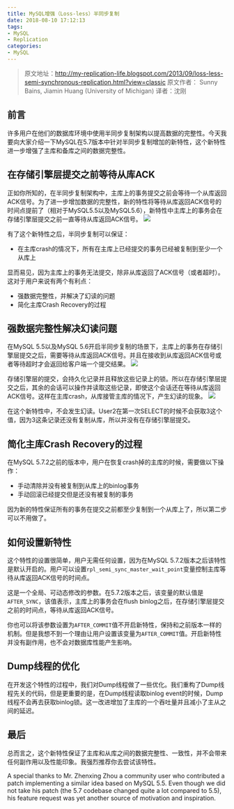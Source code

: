 ```yaml
---
title: MySQL增强（Loss-less）半同步复制
date: 2018-08-10 17:12:13
tags:
- MySQL
- Replication
categories:
- MySQL
---
```


> 原文地址：http://my-replication-life.blogspot.com/2013/09/loss-less-semi-synchronous-replication.html?view=classic
> 原文作者： Sunny Bains, Jiamin Huang (University of Michigan)
> 译者：沈刚


## 前言
许多用户在他们的数据库环境中使用半同步复制架构以提高数据的完整性。今天我要向大家介绍一下MySQL在5.7版本中针对半同步复制增加的新特性，这个新特性进一步增强了主库和备库之间的数据完整性。

## 在存储引擎层提交之前等待从库ACK
正如你所知的，在半同步复制架构中，主库上的事务提交之前会等待一个从库返回ACK信号。为了进一步增加数据的完整性，新的特性将等待从库返回ACK信号的时间点提前了（相对于MySQL5.5以及MySQL5.6），新特性中主库上的事务会在存储引擎层提交之前一直等待从库返回ACK信号。
![](http://2.bp.blogspot.com/-6aMYLMuhBmg/UjKOkzQcrMI/AAAAAAAAABw/Z9S9GKszGGs/s640/after_sync.jpg)

有了这个新特性之后，半同步复制可以保证：

* 在主库crash的情况下，所有在主库上已经提交的事务已经被复制到至少一个从库上

显而易见，因为主库上的事务无法提交，除非从库返回了ACK信号（或者超时）。
这对于用户来说有两个有利点：

* 强数据完整性，并解决了幻读的问题
* 简化主库Crash Recovery的过程

## 强数据完整性解决幻读问题
在MySQL 5.5以及MySQL 5.6开启半同步复制的场景下，主库上的事务在存储引擎层提交之后，需要等待从库返回ACK信号。并且在接收到从库返回ACK信号或者等待超时才会返回给客户端一个提交结果。
![](http://3.bp.blogspot.com/-1mGL5sMoRIs/UjKCpOBUVQI/AAAAAAAAABg/wV7_pHwCGis/s640/after_commit.jpg)

存储引擎层的提交，会持久化记录并且释放这些记录上的锁。所以在存储引擎层提交之后，其余的会话可以操作并读取这些记录，即使这个会话还在等待从库返回ACK信号。这样在主库crash，从库接管主库的情况下，产生幻读的现象。
![](http://4.bp.blogspot.com/-7wnqu8CB7B4/UjKpRoc7COI/AAAAAAAAACA/X9V0SPOf54o/s400/failover.jpg)

在这个新特性中，不会发生幻读。User2在第一次SELECT的时候不会获取3这个值，因为3这条记录还没有复制从库，所以并没有在存储引擎层提交。

## 简化主库Crash Recovery的过程
在MySQL 5.7.2之前的版本中，用户在恢复crash掉的主库的时候，需要做以下操作：

* 手动清除并没有被复制到从库上的binlog事务
* 手动回滚已经提交但是还没有被复制的事务

因为新的特性保证所有的事务在提交之前都至少复制到一个从库上了，所以第二步可以不用做了。

## 如何设置新特性
这个特性的设置很简单，用户无需任何设置，因为在MySQL 5.7.2版本之后该特性是默认开启的。用户可以设置`rpl_semi_sync_master_wait_point`变量控制主库等待从库返回ACK信号的时间点。

这是一个全局、可动态修改的参数。在5.7.2版本之后，该变量的默认值是`AFTER_SYNC`，该值表示，主库上的事务会在flush binlog之后，在存储引擎层提交之前的时间点，等待从库返回ACK信号。

你也可以将该参数设置为`AFTER_COMMIT`值不开启新特性，保持和之前版本一样的机制。但是我想不到一个理由让用户设置该变量为`AFTER_COMMIT`值。开启新特性并没有副作用，也不会对数据库性能产生影响。

## Dump线程的优化
在开发这个特性的过程中，我们对Dump线程做了一些优化。我们重构了Dump线程先关的代码，但是更重要的是，在Dump线程读取binlog event的时候，Dump线程不会再去获取binlog锁。这一改进增加了主库的一个吞吐量并且减小了主从之间的延迟。

## 最后
总而言之，这个新特性保证了主库和从库之间的数据完整性、一致性，并不会带来任何副作用以及性能印象。我强烈推荐你去尝试该特性。


A special thanks to Mr. Zhenxing Zhou a community user who contributed a patch implementing a similar idea based on MySQL 5.5. Even though we did not take his patch (the 5.7 codebase changed quite a lot compared to 5.5), his feature request was yet another source of motivation and inspiration.


